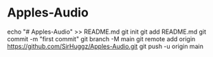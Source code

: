 # Apples-Audio
echo "# Apples-Audio" >> README.md
git init
git add README.md
git commit -m "first commit"
git branch -M main
git remote add origin https://github.com/SirHuggz/Apples-Audio.git
git push -u origin main
